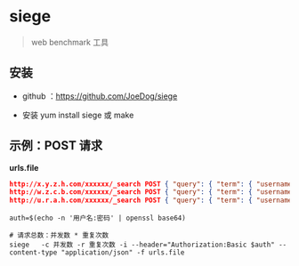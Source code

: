 # siege

> web benchmark 工具

## 安装

+ github ：https://github.com/JoeDog/siege

+ 安装 yum install siege 或 make

## 示例：POST 请求

**urls.file**

```json
http://x.y.z.h.com/xxxxxx/_search POST { "query": { "term": { "username": "xyz" } } }
http://w.z.c.b.com/xxxxxx/_search POST { "query": { "term": { "username": "xyz" } } }
http://u.r.a.h.com/xxxxxx/_search POST { "query": { "term": { "username": "xyz" } } }
```

```shell
auth=$(echo -n '用户名:密码' | openssl base64)

# 请求总数：并发数 * 重复次数
siege   -c 并发数 -r 重复次数 -i --header="Authorization:Basic $auth" --content-type "application/json" -f urls.file
``` 